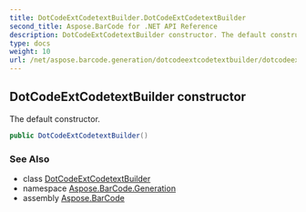 ```yaml
---
title: DotCodeExtCodetextBuilder.DotCodeExtCodetextBuilder
second_title: Aspose.BarCode for .NET API Reference
description: DotCodeExtCodetextBuilder constructor. The default constructor
type: docs
weight: 10
url: /net/aspose.barcode.generation/dotcodeextcodetextbuilder/dotcodeextcodetextbuilder/
---
```

## DotCodeExtCodetextBuilder constructor

The default constructor.

```csharp
public DotCodeExtCodetextBuilder()
```

### See Also

* class [DotCodeExtCodetextBuilder](../)
* namespace [Aspose.BarCode.Generation](../../dotcodeextcodetextbuilder/)
* assembly [Aspose.BarCode](../../../)


